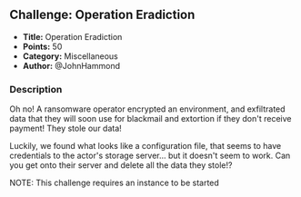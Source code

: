 ## Challenge: Operation Eradiction

- **Title:** Operation Eradiction
- **Points:** 50
- **Category:** Miscellaneous
- **Author:** @JohnHammond

### Description

Oh no! A ransomware operator encrypted an environment, and exfiltrated data that they will soon use for blackmail and extortion if they don't receive payment! They stole our data!

Luckily, we found what looks like a configuration file, that seems to have credentials to the actor's storage server... but it doesn't seem to work. Can you get onto their server and delete all the data they stole!?

NOTE: This challenge requires an instance to be started